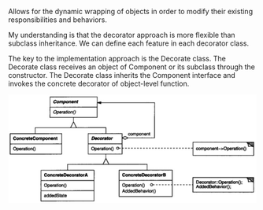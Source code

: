 Allows for the dynamic wrapping of objects in order to modify their existing responsibilities and behaviors. 

My understanding is that the decorator approach is more flexible than subclass inheritance. 
We can define each feature in each decorator class.

The key to the implementation approach is the Decorate class. 
The Decorate class receives an object of Component or its subclass through the constructor. 
The Decorate class inherits the Component interface and invokes the concrete decorator of object-level function. 

![image](https://github.com/haoping2046/DesignPattern/blob/main/img/decorator.png)
